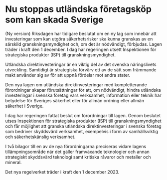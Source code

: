# Nu stoppas utländska företagsköp som kan skada Sverige

(Ny version) Riksdagen har tidigare beslutat om en ny lag som innebär att investeringar som kan utgöra säkerhetsrisker ska kunna granskas av en särskild granskningsmyndighet och, om det är nödvändigt, förbjudas. Lagen träder i kraft den 1 december. I dag har regeringen utsett Inspektionen för strategiska produkter (ISP) till granskningsmyndighet.

Utländska direktinvesteringar är en viktig del av det svenska näringslivets utveckling. Samtidigt är strategiska förvärv ett av de sätt som främmande makt använder sig av för att uppnå fördelar mot andra stater.

Den nya lagen om utländska direktinvesteringar med kompletterande förordningar skapar förutsättningar för att, om nödvändigt, hindra utländska investeringar i svenska företag vars verksamhet, information eller teknik har betydelse för Sveriges säkerhet eller för allmän ordning eller allmän säkerhet i Sverige.

I dag har regeringen fattat beslut om förordningar till lagen. Genom beslutet utses Inspektionen för strategiska produkter (ISP) till granskningsmyndighet och får möjlighet att granska utländska direktinvesteringar i svenska företag som bedriver skyddsvärd verksamhet, exempelvis i form av samhällsviktig och säkerhetskänslig verksamhet.

I två bilagor till en av de nya förordningarna preciseras vidare lagens tillämpningsområde när det gäller framväxande teknologier och annan strategiskt skyddsvärd teknologi samt kritiska råvaror och metaller och mineral.

Det nya regelverket träder i kraft den 1 december 2023.
